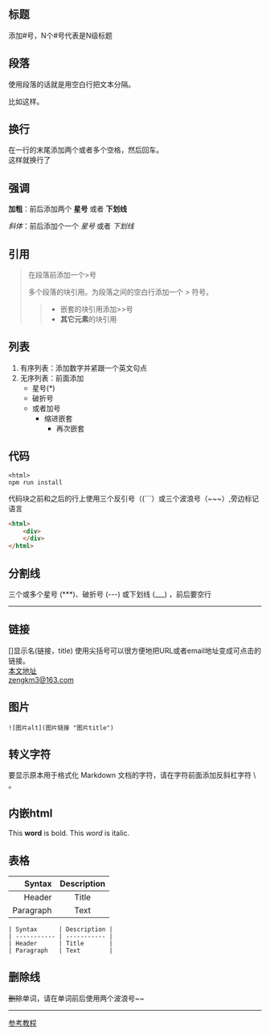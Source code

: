 
## 标题
添加#号，N个#号代表是N级标题
## 段落
使用段落的话就是用空白行把文本分隔。

比如这样。
## 换行
在一行的末尾添加两个或者多个空格，然后回车。  
这样就换行了
## 强调
__加粗__：前后添加两个 **星号** 或者 __下划线__

_斜体_：前后添加个一个 *星号* 或者 _下划线_

## 引用

> 在段落前添加一个>号
>
>多个段落的块引用。为段落之间的空白行添加一个 > 符号。
>> - 嵌套的块引用添加>>号  
>> - **其它元素**的块引用

## 列表
1. 有序列表：添加数字并紧跟一个英文句点
2. 无序列表：前面添加
   * 星号(*) 
   - 破折号
   + 或者加号
     + 缩进嵌套
       + 再次嵌套
## 代码
`<html>`  
`npm run install`

代码块之前和之后的行上使用三个反引号（(```）或三个波浪号（~~~）,旁边标记语言
```html
<html>  
    <div>  
    </div>
</html>
```
## 分割线

三个或多个星号 (***)、破折号 (---) 或下划线 (___) ，前后要空行

***

## 链接
[]显示名(链接，title)
使用尖括号可以很方便地把URL或者email地址变成可点击的链接。  
[本文地址](https://zengkm.github.io/, "zengkm的博客")  
<zengkm3@163.com>

## 图片
`![图片alt](图片链接 "图片title")`

## 转义字符
要显示原本用于格式化 Markdown 文档的字符，请在字符前面添加反斜杠字符 \ 。

## 内嵌html
This **word** is bold. This <em>word</em> is italic.

## 表格
| Syntax      | Description |
| -----------: | :-----------: |
| Header      | Title       |
| Paragraph   | Text        |

```
| Syntax      | Description |
| ----------- | ----------- |
| Header      | Title       |
| Paragraph   | Text        |
```
## 删除线
~~删除~~单词，请在单词前后使用两个波浪号~~

***

[参考教程](https://markdown.com.cn/basic-syntax/ "Markdown 官方教程")  
